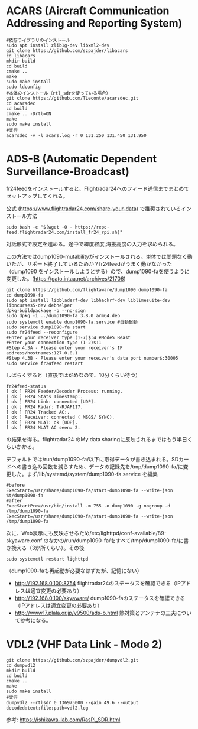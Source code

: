 # ACARS (Aircraft Communication Addressing and Reporting System)
```
#依存ライブラリのインストール
sudo apt install zlib1g-dev libxml2-dev
git clone https://github.com/szpajder/libacars
cd libacars
mkdir build
cd build
cmake ..
make
sudo make install
sudo ldconfig
#本体のインストール（rtl_sdrを使っている場合）
git clone https://github.com/TLeconte/acarsdec.git
cd acarsdec
cd build
cmake .. -Drtl=ON
make
sudo make install
#実行
acarsdec -v -l acars.log -r 0 131.250 131.450 131.950
```
# ADS-B (Automatic Dependent Surveillance-Broadcast)
fr24feedをインストールすると、Flightradar24へのフィード送信までまとめてセットアップしてくれる。

公式 (https://www.flightradar24.com/share-your-data) で推奨されているインストール方法
```
sudo bash -c "$(wget -O - https://repo-feed.flightradar24.com/install_fr24_rpi.sh)"
```
対話形式で設定を進める。途中で緯度経度,海抜高度の入力を求められる。

この方法ではdump1090-mutabilityがインストールされる。単体では問題なく動いたが、サポート終了しているためか？fr24feedがうまく動かなかった（dump1090 をインストールしようとする）ので、dump1090-faを使うように変更した。(https://gato.intaa.net/archives/21706)
```
git clone https://github.com/flightaware/dump1090 dump1090-fa
cd dump1090-fa
sudo apt install libbladerf-dev libhackrf-dev liblimesuite-dev libncurses5-dev debhelper
dpkg-buildpackage -b --no-sign
sudo dpkg -i ../dump1090-fa_3.8.0_arm64.deb
sudo systemctl enable dump1090-fa.service #自動起動
sudo service dump1090-fa start
sudo fr24feed --reconfigure
#Enter your receiver type (1-7)$:4 #ModeS Beast
#Enter your connection type (1-2)$:1
#Step 4.3A - Please enter your receiver's IP address/hostname$:127.0.0.1
#Step 4.3B - Please enter your receiver's data port number$:30005
sudo service fr24feed restart
```
しばらくすると（直後ではだめなので、10分くらい待つ）
```
fr24feed-status
[ ok ] FR24 Feeder/Decoder Process: running.
[ ok ] FR24 Stats Timestamp:.
[ ok ] FR24 Link: connected [UDP].
[ ok ] FR24 Radar: T-RJAF117.
[ ok ] FR24 Tracked AC:.
[ ok ] Receiver: connected ( MSGS/ SYNC).
[ ok ] FR24 MLAT: ok [UDP].
[ ok ] FR24 MLAT AC seen: 2.
```
の結果を得る。flightradar24 のMy data sharingに反映されるまではもう半日くらいかかる。

デフォルトでは/run/dump1090-fa/以下に取得データが書き込まれる。SDカードへの書き込み回数を減らすため、データの記録先を/tmp/dump1090-fa/に変更した。まず/lib/systemd/system/dump1090-fa.service を編集
```
#before
ExecStart=/usr/share/dump1090-fa/start-dump1090-fa --write-json %t/dump1090-fa
#after
ExecStartPre=/usr/bin/install -m 755 -o dump1090 -g nogroup -d /tmp/dump1090-fa
ExecStart=/usr/share/dump1090-fa/start-dump1090-fa --write-json /tmp/dump1090-fa
```
次に、Web表示にも反映させるため/etc/lighttpd/conf-available/89-skyaware.conf のなかの/run/dump1090-fa/をすべて/tmp/dump1090-fa/に書き換える（3か所くらい）。その後
```
sudo systemctl restart lighttpd
```
（dump1090-faも再起動が必要なはずだが、記憶にない）
- http://192.168.0.100:8754 flightradar24のステータスを確認できる（IPアドレスは適宜変更の必要あり）
- http://192.168.0.100/skyaware/ dump1090-faのステータスを確認できる（IPアドレスは適宜変更の必要あり）
- http://www17.plala.or.jp/y9500/ads-b.html 熱対策とアンテナの工夫について参考になる。

# VDL2 (VHF Data Link - Mode 2)
```
git clone https://github.com/szpajder/dumpvdl2.git
cd dumpvdl2
mkdir build
cd build
cmake ..
make
sudo make install
#実行
dumpvdl2 --rtlsdr 0 136975000 --gain 49.6 --output decoded:text:file:path=vdl2.log
```

参考: https://ishikawa-lab.com/RasPi_SDR.html
